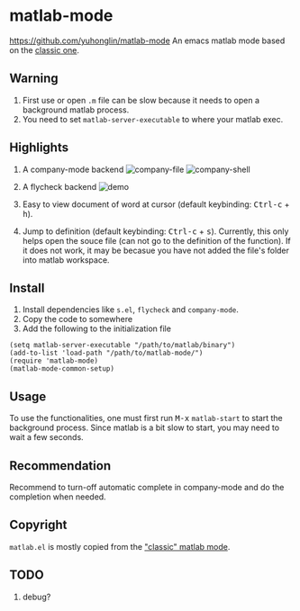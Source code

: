 # matlab-mode
https://github.com/yuhonglin/matlab-mode
An emacs matlab mode based on the [classic one](http://matlab-emacs.sourceforge.net/).

## Warning
1. First use or open ```.m``` file can be slow because it needs to open a background matlab process.
2. You need to set ```matlab-server-executable``` to where your matlab exec.

## Highlights

1. A company-mode backend
![company-file](./image/file.png)
![company-shell](./image/shell.png)

2. A flycheck backend
![demo](./image/flycheck-demo.png)

3. Easy to view document of word at cursor (default keybinding: <kbd>Ctrl-c</kbd> + <kbd>h</kbd>).

4. Jump to definition (default keybinding: <kbd>Ctrl-c</kbd> + <kbd>s</kbd>).
Currently, this only helps open the souce file (can not go to the definition of the function).
If it does not work, it may be becasue you have not added the file's folder into matlab workspace.

## Install

1. Install dependencies like ```s.el```, ```flycheck``` and ```company-mode```.
2. Copy the code to somewhere
3. Add the following to the initialization file

```elisp
(setq matlab-server-executable "/path/to/matlab/binary")
(add-to-list 'load-path "/path/to/matlab-mode/")
(require 'matlab-mode)
(matlab-mode-common-setup)
```

## Usage
To use the functionalities, one must first run <kbd>M-x</kbd> ```matlab-start``` to start the background process.
Since matlab is a bit slow to start, you may need to wait a few seconds.

## Recommendation
Recommend to turn-off automatic complete in company-mode and do the completion when needed.

## Copyright

```matlab.el``` is mostly copied from the ["classic" matlab mode](http://matlab-emacs.sourceforge.net/).

## TODO

1. debug?
